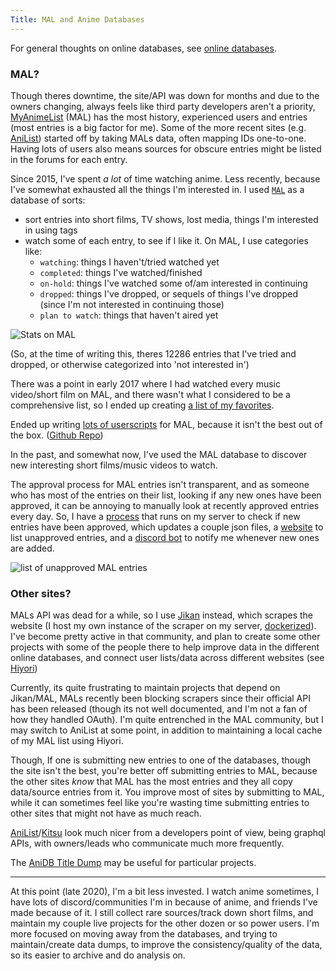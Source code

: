 ```yaml
---
Title: MAL and Anime Databases
---
```


For general thoughts on online databases, see [online databases](/media/online_databases/).

### MAL?

Though theres downtime, the site/API was down for months and due to the owners changing, always feels like third party developers aren't a priority, [MyAnimeList](https://myanimelist.net) (MAL) has the most history, experienced users and entries (most entries is a big factor for me). Some of the more recent sites (e.g. [AniList](https://anilist.co/)) started off by taking MALs data, often mapping IDs one-to-one. Having lots of users also means sources for obscure entries might be listed in the forums for each entry.

Since 2015, I've spent *a lot* of time watching anime. Less recently, because I've somewhat exhausted all the things I'm interested in. I used [`MAL`](https://myanimelist.net) as a database of sorts:

- sort entries into short films, TV shows, lost media, things I'm interested in using tags
- watch some of each entry, to see if I like it. On MAL, I use categories like:
  - `watching`: things I haven't/tried watched yet
  - `completed`: things I've watched/finished
  - `on-hold`: things I've watched some of/am interested in continuing
  - `dropped`: things I've dropped, or sequels of things I've dropped (since I'm not interested in continuing those)
  - `plan to watch`: things that haven't aired yet

![Stats on MAL](https://i.imgur.com/Ra4w9qH.png)

(So, at the time of writing this, theres 12286 entries that I've tried and dropped, or otherwise categorized into 'not interested in')

There was a point in early 2017 where I had watched every music video/short film on MAL, and there wasn't what I considered to be a comprehensive list, so I ended up creating [a list of my favorites](https://sean.fish/animeshorts/).

Ended up writing [lots of userscripts](https://myanimelist.net) for MAL, because it isn't the best out of the box. ([Github Repo](http://github.com/seanbreckenridge/greasyfork))

In the past, and somewhat now, I've used the MAL database to discover new interesting short films/music videos to watch. 

The approval process for MAL entries isn't transparent, and as someone who has most of the entries on their list, looking if any new ones have been approved, it can be annoying to manually look at recently approved entries every day. So, I have a [process](https://github.com/seanbreckenridge/mal-id-cache) that runs on my server to check if new entries have been approved, which updates a couple json files, a [website](https://github.com/seanbreckenridge/mal-unapproved) to list unapproved entries, and a [discord bot](https://github.com/seanbreckenridge/mal-notify-bot) to notify me whenever new ones are added. 

![list of unapproved MAL entries](https://i.imgur.com/uW96EBY.png)

### Other sites?

MALs API was dead for a while, so I use [Jikan](https://github.com/jikan-me/jikan-rest/) instead, which scrapes the website (I host my own instance of the scraper on my server, [dockerized](https://github.com/seanbreckenridge/docker-jikan)). I've become pretty active in that community, and plan to create some other projects with some of the people there to help improve data in the different online databases, and connect user lists/data across different websites (see [Hiyori](https://www.patreon.com/posts/30063841))

Currently, its quite frustrating to maintain projects that depend on Jikan/MAL, MALs recently been blocking scrapers since their official API has been released (though its not well documented, and I'm not a fan of how they handled OAuth). I'm quite entrenched in the MAL community, but I may switch to AniList at some point, in addition to maintaining a local cache of my MAL list using Hiyori.

Though, If one is submitting new entries to one of the databases, though the site isn't the best, you're better off submitting entries to MAL, because the other sites *know* that MAL has the most entries and they all copy data/source entries from it. You improve most of sites by submitting to MAL, while it can sometimes feel like you're wasting time submitting entries to other sites that might not have as much reach.

[AniList](https://anilist.co/)/[Kitsu](https://kitsu.io) look much nicer from a developers point of view, being graphql APIs, with owners/leads who communicate much more frequently.

The [AniDB Title Dump](https://wiki.anidb.net/API#Anime_Titles) may be useful for particular projects.

---

At this point (late 2020), I'm a bit less invested. I watch anime sometimes, I have lots of discord/communities I'm in because of anime, and friends I've made because of it. I still collect rare sources/track down short films, and maintain my couple live projects for the other dozen or so power users. I'm more focused on moving away from the databases, and trying to maintain/create data dumps, to improve the consistency/quality of the data, so its easier to archive and do analysis on.
